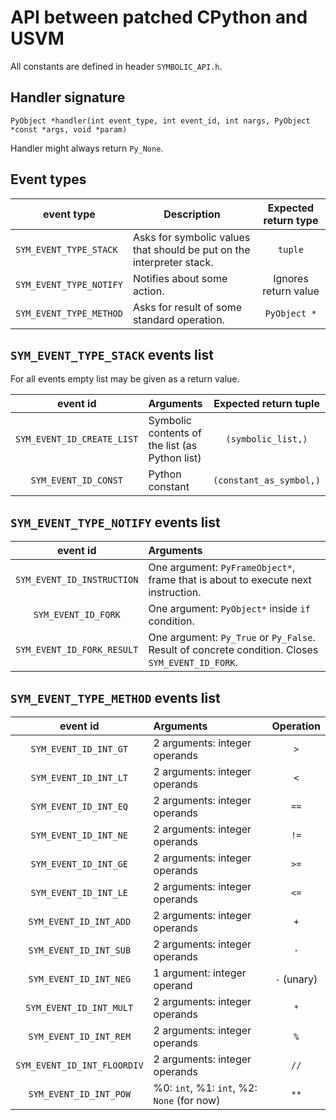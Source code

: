 # API between patched CPython and USVM

All constants are defined in header `SYMBOLIC_API.h`.

## Handler signature

```
PyObject *handler(int event_type, int event_id, int nargs, PyObject *const *args, void *param)
```

Handler might always return `Py_None`.

## Event types

| event type              | Description                                                           | Expected return type |
|-------------------------|-----------------------------------------------------------------------|:--------------------:|
| `SYM_EVENT_TYPE_STACK`  | Asks for symbolic values that should be put on the interpreter stack. |       `tuple`        |
| `SYM_EVENT_TYPE_NOTIFY` | Notifies about some action.                                           | Ignores return value |
| `SYM_EVENT_TYPE_METHOD` | Asks for result of some standard operation.                           |     `PyObject *`     |

## `SYM_EVENT_TYPE_STACK` events list

For all events empty list may be given as a return value.

|          event id          | Arguments                                      |   Expected return tuple   |
|:--------------------------:|:-----------------------------------------------|:-------------------------:|
| `SYM_EVENT_ID_CREATE_LIST` | Symbolic contents of the list (as Python list) |    `(symbolic_list,)`     |
|    `SYM_EVENT_ID_CONST`    | Python constant                                |  `(constant_as_symbol,)`  |

## `SYM_EVENT_TYPE_NOTIFY` events list

|          event id          | Arguments                                                                                        |
|:--------------------------:|:-------------------------------------------------------------------------------------------------|
| `SYM_EVENT_ID_INSTRUCTION` | One argument: `PyFrameObject*`, frame that is about to execute next instruction.                 |
|    `SYM_EVENT_ID_FORK`     | One argument: `PyObject*` inside `if` condition.                                                 |
| `SYM_EVENT_ID_FORK_RESULT` | One argument: `Py_True` or `Py_False`. Result of concrete condition. Closes `SYM_EVENT_ID_FORK`. |

## `SYM_EVENT_TYPE_METHOD` events list

|          event id           | Arguments                                  |  Operation  |
|:---------------------------:|:-------------------------------------------|:-----------:|
|    `SYM_EVENT_ID_INT_GT`    | 2 arguments: integer operands              |     `>`     |
|    `SYM_EVENT_ID_INT_LT`    | 2 arguments: integer operands              |     `<`     |
|    `SYM_EVENT_ID_INT_EQ`    | 2 arguments: integer operands              |    `==`     |
|    `SYM_EVENT_ID_INT_NE`    | 2 arguments: integer operands              |    `!=`     |
|    `SYM_EVENT_ID_INT_GE`    | 2 arguments: integer operands              |    `>=`     |
|    `SYM_EVENT_ID_INT_LE`    | 2 arguments: integer operands              |    `<=`     |
|   `SYM_EVENT_ID_INT_ADD`    | 2 arguments: integer operands              |     `+`     |
|   `SYM_EVENT_ID_INT_SUB`    | 2 arguments: integer operands              |     `-`     |
|   `SYM_EVENT_ID_INT_NEG`    | 1 argument: integer operand                | `-` (unary) |
|   `SYM_EVENT_ID_INT_MULT`   | 2 arguments: integer operands              |     `*`     |
|   `SYM_EVENT_ID_INT_REM`    | 2 arguments: integer operands              |     `%`     |
| `SYM_EVENT_ID_INT_FLOORDIV` | 2 arguments: integer operands              |    `//`     |
|   `SYM_EVENT_ID_INT_POW`    | %0: `int`, %1: `int`, %2: `None` (for now) |    `**`     |
